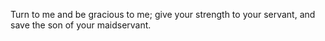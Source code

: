 Turn to me and be gracious to me; give your strength to your servant, and save the son of your maidservant.
